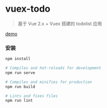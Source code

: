 # vuex-todo

> 基于 Vue 2.x + Vuex 搭建的 todolist 应用

[demo](https://junbin123.github.io/vuex-todo/)

### 安装

```bash
npm install

# Compiles and hot-reloads for development
npm run serve

# Compiles and minifies for production
npm run build

# Lints and fixes files
npm run lint
```
